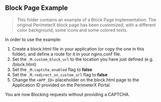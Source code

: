 Block Page Example 
-----------------
> This folder contains an example of a Block Page implementation. The original PerimeterX block page has been customized, with a different color background, some icons and some colored texts.

In order to use the example:

1. Create a block.html file in your application (or copy the one in this folder), and define a route for it in your nginx.conf file.
2. Set the `_M.custom_block_url` to the location you have just defined (e.g. /block.html)
3. Set the `_M.captcha_enabled` flag to **false**
4. Set the `_M.redirect_on_custom_url` flag to **false** 
5. Change the `<APP_ID>` placeholder on the block.html page to the Application ID provided on the PerimeterX Portal.


You are now Blocking requests without providing a CAPTCHA.





